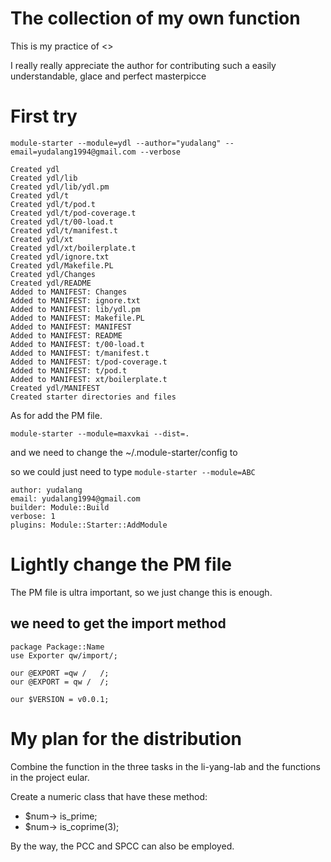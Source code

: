 The collection of my own function
====================================

This is my practice of <<Intermediate Perl>>

I really really appreciate the author for contributing such a easily understandable, glace and perfect masterpicce


# First try

`module-starter --module=ydl --author="yudalang" --email=yudalang1994@gmail.com --verbose`

```
Created ydl
Created ydl/lib
Created ydl/lib/ydl.pm
Created ydl/t
Created ydl/t/pod.t
Created ydl/t/pod-coverage.t
Created ydl/t/00-load.t
Created ydl/t/manifest.t
Created ydl/xt
Created ydl/xt/boilerplate.t
Created ydl/ignore.txt
Created ydl/Makefile.PL
Created ydl/Changes
Created ydl/README
Added to MANIFEST: Changes
Added to MANIFEST: ignore.txt
Added to MANIFEST: lib/ydl.pm
Added to MANIFEST: Makefile.PL
Added to MANIFEST: MANIFEST
Added to MANIFEST: README
Added to MANIFEST: t/00-load.t
Added to MANIFEST: t/manifest.t
Added to MANIFEST: t/pod-coverage.t
Added to MANIFEST: t/pod.t
Added to MANIFEST: xt/boilerplate.t
Created ydl/MANIFEST
Created starter directories and files
```

As for add the PM file.

`module-starter --module=maxvkai --dist=.`

and we need to change the ~/.module-starter/config to 

so we could just need to type `module-starter --module=ABC`

```
author: yudalang
email: yudalang1994@gmail.com
builder: Module::Build
verbose: 1
plugins: Module::Starter::AddModule

```


# Lightly change the PM file

The PM file is ultra important, so we just change this is enough.

## we need to get the import method

```
package Package::Name
use Exporter qw/import/;

our @EXPORT =qw /   /;
our @EXPORT = qw /  /;

our $VERSION = v0.0.1;

```


# My plan for the distribution

Combine the function in the three tasks in the li-yang-lab and the functions in the project eular.

Create a numeric class that have these method:

- $num-> is_prime;
- $num-> is_coprime(3);

By the way, the PCC and SPCC can also be employed.

